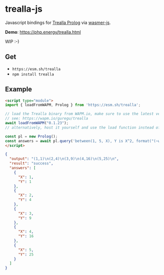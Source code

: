 # trealla-js

Javascript bindings for [Trealla Prolog](https://github.com/trealla-prolog/trealla) via [wasmer-js](https://github.com/wasmerio/wasmer-js).

**Demo**: https://php.energy/trealla.html

WIP :-)

## Get

- `https://esm.sh/trealla`
- `npm install trealla`

## Example

```html
<script type="module">
import { loadFromWAPM, Prolog } from 'https://esm.sh/trealla';

// load the Trealla binary from WAPM.io, make sure to use the latest version!
// see: https://wapm.io/guregu/trealla
await loadFromWAPM("0.1.23");
// alternatively, host it yourself and use the load function instead of loadFromWAPM.

const pl = new Prolog();
const answers = await pl.query('between(1, 5, X), Y is X^2, format("(~w,~w)~n", [X, Y]).');
</script>
```

```json
{
  "output": "(1,1)\n(2,4)\n(3,9)\n(4,16)\n(5,25)\n",
  "result": "success",
  "answers": [
    {
      "X": 1,
      "Y": 1
    },
    {
      "X": 2,
      "Y": 4
    },
    {
      "X": 3,
      "Y": 9
    },
    {
      "X": 4,
      "Y": 16
    },
    {
      "X": 5,
      "Y": 25
    }
  ]
}
```
